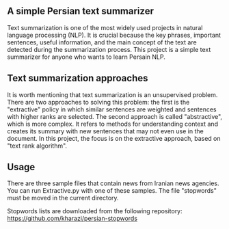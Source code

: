 ## A simple Persian text summarizer 
Text summarization is one of the most widely used projects in natural language processing (NLP). It is crucial because the key phrases, important sentences, useful information, and the main concept of the text are detected during the summarization process. This project is a simple text summarizer for anyone who wants to learn Persain NLP.
## Text summarization approaches
It is worth mentioning that text summarization is an unsupervised problem. There are two approaches to solving this problem: the first is the "extractive" policy in which similar sentences are weighted and sentences with higher ranks are selected. The second approach is called "abstractive", which is more complex. It refers to methods for understanding context and creates its summary with new sentences that may not even use in the document. In this project, the focus is on the extractive approach, based on "text rank algorithm".
## Usage
There are three sample files that contain news from Iranian news agencies. You can run Extractive.py with one of these samples. The file "stopwords" must be moved in the current directory.

Stopwords lists are downloaded from the following repository:
https://github.com/kharazi/persian-stopwords
